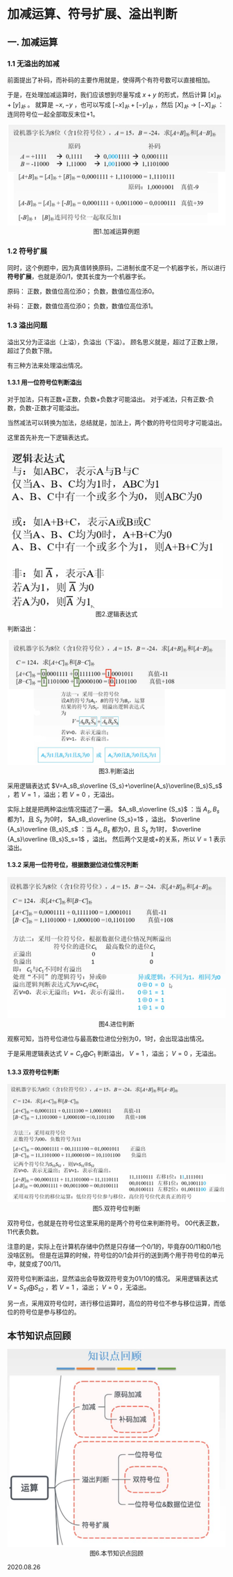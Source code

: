 # 加减运算、符号扩展、溢出判断

## 一. 加减运算

### 1.1 无溢出的加减

前面提出了补码，而补码的主要作用就是，使得两个有符号数可以直接相加。

于是，在处理加减运算时，我们应该想到尽量写成 $x+y$ 的形式，然后计算 $[x]_{补}+[y]_{补}$ 。
就算是 $-x,-y$ ，也可以写成 $[-x]_{补}+[-y]_{补}$ ，然后 $[X]_{补}\rightarrow[-X]_{补}$ ：连同符号位一起全部取反末位+1。

<img src="计组304-1.png" alt="计组304-1" style="zoom:67%;" />

<center>图1.加减运算例题</center>

### 1.2 符号扩展

同时，这个例题中，因为真值转换原码，二进制长度不足一个机器字长，所以进行**符号扩展**，也就是添0/1，使其长度为一个机器字长。

原码：
正数，数值位高位添0；
负数，数值位高位添0。

补码：
正数，数值位高位添0；
负数，数值位高位添1。

### 1.3 溢出问题

溢出又分为正溢出（上溢），负溢出（下溢）。
顾名思义就是，超过了正数上限，超过了负数下限。

有三种方法来处理溢出情况。

#### 1.3.1 用一位符号位判断溢出

对于加法，只有正数+正数，负数+负数才可能溢出。
对于减法，只有正数-负数，负数-正数才可能溢出。

当然减法可以转换为加法，总结就是，加法上，两个数的符号位同号才可能溢出。

这里首先补充一下逻辑表达式。

<img src="计组304-2.png" alt="计组304-2" style="zoom:67%;" />

<center>图2.逻辑表达式</center>

判断溢出：

<img src="计组304-3.png" alt="计组304-3" style="zoom:67%;" />

<center>图3.判断溢出</center>

采用逻辑表达式 $V=A_sB_s\overline {S_s}+\overline{A_s}\overline{B_s}S_s$ ，若 $V=1$ ，溢出；若 $V=0$ ，无溢出。

实际上就是把两种溢出情况描述了一遍。
 $A_sB_s\overline {S_s}$ ：当 $A_s,B_s$ 都为1，且 $S_s$ 为0时， $A_sB_s\overline {S_s}=1$ ，溢出。
 $\overline {A_s}\overline {B_s}S_s$ ：当 $A_s,B_s$ 都为0，且 $S_s$ 为1时， $\overline {A_s}\overline {B_s}S_s=1$ ，溢出。
然后两个又是或+的关系，所以 $V=1$ 表示溢出。

#### 1.3.2 采用一位符号位，根据数据位进位情况判断

<img src="计组304-4.png" alt="计组304-4" style="zoom:67%;" />

<center>图4.进位判断</center>

观察可知，当符号位进位与最高数位进位分别为0，1时，会出现溢出情况。

于是采用逻辑表达式 $V=C_s\bigoplus C_1$ 判断溢出， $V=1$ ，溢出； $V=0$ ，无溢出。

#### 1.3.3 双符号位判断

<img src="计组304-5.png" alt="计组304-5" style="zoom:67%;" />

<center>图5.双符号位判断</center>

双符号位，也就是在符号位这里采用的是两个符号位来判断符号。
00代表正数，11代表负数。

注意的是，实际上在计算机存储中仍然是只存储一个0/1的，毕竟存00/11和0/1也没啥区别。
但是在运算的时候，符号位的0/1会并行的送到两个用于符号位的单元中，就变成了00/11。

双符号位判断溢出，显然溢出会导致双符号变为01/10的情况。
采用逻辑表达式 $V=S_{s1}\bigoplus S_{s2}$ ，若 $V=1$ ，溢出； $V=0$ ，无溢出。

另一点，采用双符号位时，进行移位运算时，高位的符号位不参与移位运算，而低位的符号位是参与移位的。

## 本节知识点回顾

<img src="计组304-6.jpg" alt="计组304-6" style="zoom:67%;" />

<center>图6.本节知识点回顾</center>

2020.08.26